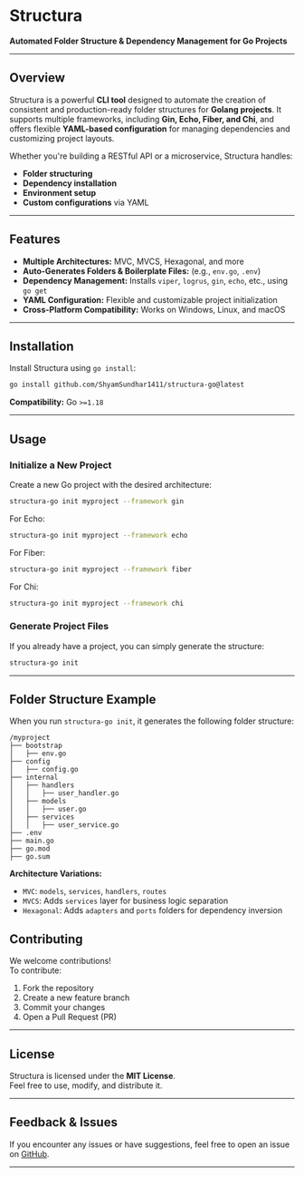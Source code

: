 
# **Structura**  
**Automated Folder Structure & Dependency Management for Go Projects**  

---

## **Overview**  
Structura is a powerful **CLI tool** designed to automate the creation of consistent and production-ready folder structures for **Golang projects**. It supports multiple frameworks, including **Gin, Echo, Fiber, and Chi**, and offers flexible **YAML-based configuration** for managing dependencies and customizing project layouts.  

Whether you're building a RESTful API or a microservice, Structura handles:  
- **Folder structuring**  
- **Dependency installation**  
- **Environment setup**  
- **Custom configurations** via YAML  

---

## **Features**  
- **Multiple Architectures:** MVC, MVCS, Hexagonal, and more  
- **Auto-Generates Folders & Boilerplate Files:** (e.g., `env.go`, `.env`)  
- **Dependency Management:** Installs `viper`, `logrus`, `gin`, `echo`, etc., using `go get`  
- **YAML Configuration:** Flexible and customizable project initialization  
- **Cross-Platform Compatibility:** Works on Windows, Linux, and macOS  

---

## **Installation**  
Install Structura using `go install`:  
```bash
go install github.com/ShyamSundhar1411/structura-go@latest
```  
**Compatibility:** Go `>=1.18`  

---

## **Usage**  

### **Initialize a New Project**  
Create a new Go project with the desired architecture:  
```bash
structura-go init myproject --framework gin
```
For Echo:  
```bash
structura-go init myproject --framework echo
```
For Fiber:  
```bash
structura-go init myproject --framework fiber
```
For Chi:  
```bash
structura-go init myproject --framework chi
```

### **Generate Project Files**  
If you already have a project, you can simply generate the structure:  
```bash
structura-go init
```

---

## **Folder Structure Example**  

When you run `structura-go init`, it generates the following folder structure:  

```plaintext
/myproject
├── bootstrap
│   ├── env.go
├── config
│   ├── config.go
├── internal
│   ├── handlers
│   │   ├── user_handler.go
│   ├── models
│   │   ├── user.go
│   ├── services
│   │   ├── user_service.go
├── .env
├── main.go
├── go.mod
├── go.sum
```  
**Architecture Variations:**  
- `MVC`: `models`, `services`, `handlers`, `routes`  
- `MVCS`: Adds `services` layer for business logic separation  
- `Hexagonal`: Adds `adapters` and `ports` folders for dependency inversion  


## **Contributing**  
We welcome contributions!  
To contribute:  
1. Fork the repository  
2. Create a new feature branch  
3. Commit your changes  
4. Open a Pull Request (PR)  

---

## **License**  
Structura is licensed under the **MIT License**.  
Feel free to use, modify, and distribute it.  

---

## **Feedback & Issues**  
If you encounter any issues or have suggestions, feel free to open an issue on [GitHub](https://github.com/ShyamSundhar1411/structura-go/issues).  

---